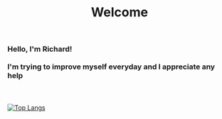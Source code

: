 <header>
  <h1> Welcome </h1>
</header>

<div> 
  <h3> Hello, I'm Richard! <br><br> I'm trying to improve myself everyday and I appreciate any help<h3>
  
  <ol>
    <il></il>
    <il></il>
    <il></il>
    <il></il>
    <il></il>
  </ol>
    
</div>
    

  
<br>

[![Top Langs](https://github-readme-stats.vercel.app/api/top-langs/?username=kyori-kyo&layout=compact)](https://github.com/anuraghazra/github-readme-stats)
